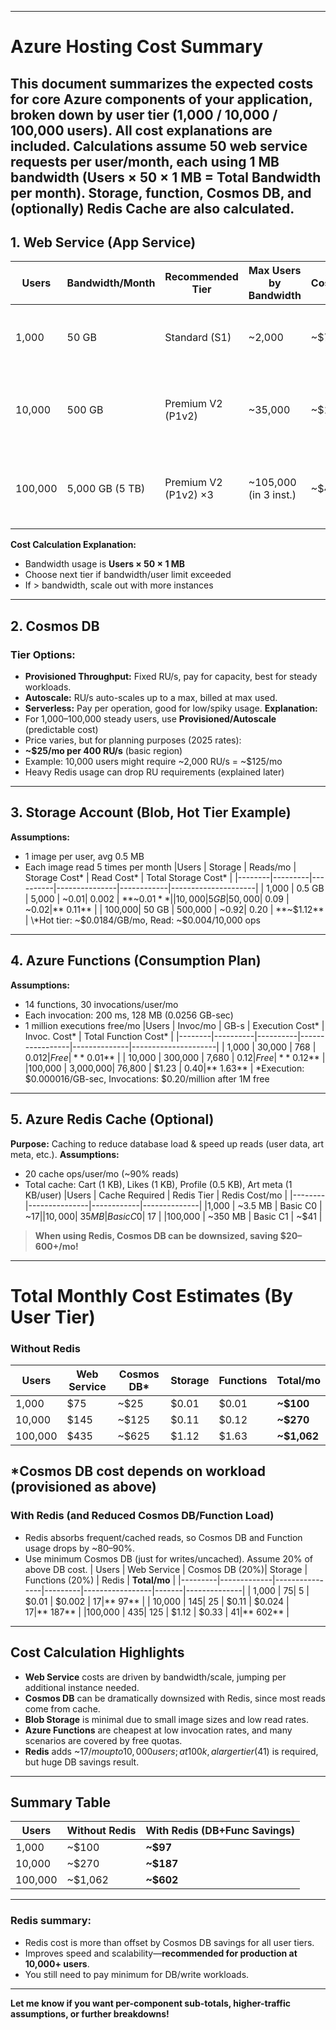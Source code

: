 
---
# Azure Hosting Cost Summary
This document summarizes the expected costs for core Azure components of your application, broken down by user tier (1,000 / 10,000 / 100,000 users). All cost explanations are included. Calculations assume **50 web service requests per user/month, each using 1 MB bandwidth** (Users × 50 × 1 MB = Total Bandwidth per month). **Storage, function, Cosmos DB, and (optionally) Redis Cache** are also calculated.
---
## 1. Web Service (App Service)
| Users | Bandwidth/Month | Recommended Tier | Max Users by Bandwidth | Cost/Month | Comments |
|--------|-----------------|-------------------------|-----------------------|--------------|--------------------------------------------------------|
| 1,000 | 50 GB | Standard (S1) | ~2,000 | ~$75 | Handles 1,000 users. 100GB included. |
| 10,000 | 500 GB | Premium V2 (P1v2) | ~35,000 | ~$145 | Single instance sufficient; large bandwidth buffer. |
| 100,000| 5,000 GB (5 TB) | Premium V2 (P1v2) ×3 | ~105,000 (in 3 inst.) | ~$435 | 3 × P1v2 needed; covers bandwidth for 100k users. |
**Cost Calculation Explanation:**
- Bandwidth usage is **Users × 50 × 1 MB**
- Choose next tier if bandwidth/user limit exceeded
- If > bandwidth, scale out with more instances
---
## 2. Cosmos DB
### Tier Options:
- **Provisioned Throughput:** Fixed RU/s, pay for capacity, best for steady workloads.
- **Autoscale:** RU/s auto-scales up to a max, billed at max used.
- **Serverless:** Pay per operation, good for low/spiky usage.
**Explanation:**
- For 1,000–100,000 steady users, use **Provisioned/Autoscale** (predictable cost)
- Price varies, but for planning purposes (2025 rates):
- **~$25/mo per 400 RU/s** (basic region)
- Example: 10,000 users might require ~2,000 RU/s = ~$125/mo
- Heavy Redis usage can drop RU requirements (explained later)
---
## 3. Storage Account (Blob, Hot Tier Example)
**Assumptions:**
- 1 image per user, avg 0.5 MB
- Each image read 5 times per month
|Users | Storage | Reads/mo | Storage Cost* | Read Cost* | Total Storage Cost* |
|--------|---------|----------|---------------|------------|---------------------|
| 1,000 | 0.5 GB | 5,000 | ~$0.01 | ~$0.002 | **~$0.01** |
| 10,000 | 5 GB | 50,000 | ~$0.09 | ~$0.02 | **~$0.11** |
| 100,000| 50 GB | 500,000 | ~$0.92 | ~$0.20 | **~$1.12** |
\*Hot tier: ~$0.0184/GB/mo, Read: ~$0.004/10,000 ops
---
## 4. Azure Functions (Consumption Plan)
**Assumptions:**
- 14 functions, 30 invocations/user/mo
- Each invocation: 200 ms, 128 MB (0.0256 GB-sec)
- 1 million executions free/mo
|Users | Invoc/mo | GB-s | Execution Cost* | Invoc. Cost* | Total Function Cost* |
|--------|----------|----------|-----------------|--------------|---------------------|
| 1,000 | 30,000 | 768 | $0.012 | Free | **~$0.01** |
| 10,000 | 300,000 | 7,680 | $0.12 | Free | **~$0.12** |
|100,000 | 3,000,000| 76,800 | $1.23 | $0.40 | **~$1.63** |
\*Execution: $0.000016/GB-sec, Invocations: $0.20/million after 1M free
---
## 5. Azure Redis Cache (Optional)
**Purpose:**
Caching to reduce database load & speed up reads (user data, art meta, etc.).
**Assumptions:**
- 20 cache ops/user/mo (~90% reads)
- Total cache: Cart (1 KB), Likes (1 KB), Profile (0.5 KB), Art meta (1 KB/user)
|Users | Cache Required | Redis Tier | Redis Cost/mo |
|--------|---------------|------------|--------------|
|1,000 | ~3.5 MB | Basic C0 | ~$17 |
|10,000 | ~35 MB | Basic C0 | ~$17 |
|100,000 | ~350 MB | Basic C1 | ~$41 |
> **When using Redis, Cosmos DB can be downsized, saving $20–600+/mo!**
---
# **Total Monthly Cost Estimates (By User Tier)**
### Without Redis
| Users | Web Service | Cosmos DB* | Storage | Functions | **Total/mo** |
|---------|-------------|------------|---------|-----------|---------------------|
| 1,000 | $75 | ~$25 | $0.01 | $0.01 | **~$100** |
| 10,000 | $145 | ~$125 | $0.11 | $0.12 | **~$270** |
|100,000 | $435 | ~$625 | $1.12 | $1.63 | **~$1,062** |
\*Cosmos DB cost depends on workload (provisioned as above)
---
### With Redis (and Reduced Cosmos DB/Function Load)
- Redis absorbs frequent/cached reads, so Cosmos DB and Function usage drops by ~80–90%.
- Use minimum Cosmos DB (just for writes/uncached). Assume 20% of above DB cost.
| Users | Web Service | Cosmos DB (20%)| Storage | Functions (20%) | Redis | **Total/mo** |
|---------|-------------|----------------|---------|-----------------|-------|--------------|
| 1,000 | $75 | ~$5 | $0.01 | $0.002 | $17 | **~$97** |
| 10,000 | $145 | ~$25 | $0.11 | $0.024 | $17 | **~$187** |
|100,000 | $435 | ~$125 | $1.12 | $0.33 | $41 | **~$602** |
---
## **Cost Calculation Highlights**
- **Web Service** costs are driven by bandwidth/scale, jumping per additional instance needed.
- **Cosmos DB** can be dramatically downsized with Redis, since most reads come from cache.
- **Blob Storage** is minimal due to small image sizes and low read rates.
- **Azure Functions** are cheapest at low invocation rates, and many scenarios are covered by free quotas.
- **Redis** adds ~$17/mo up to 10,000 users; at 100k, a larger tier ($41) is required, but huge DB savings result.
---
## **Summary Table**
| Users | Without Redis | With Redis (DB+Func Savings) |
|---------|---------------|------------------------------|
| 1,000 | ~$100 | **~$97** |
| 10,000 | ~$270 | **~$187** |
|100,000 | ~$1,062 | **~$602** |
---
### Redis summary:
- Redis cost is more than offset by Cosmos DB savings for all user tiers.
- Improves speed and scalability—**recommended for production at 10,000+ users**.
- You still need to pay minimum for DB/write workloads.
---
**Let me know if you want per-component sub-totals, higher-traffic assumptions, or further breakdowns!**

